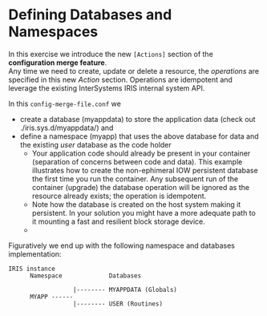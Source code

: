 # Defining Databases and Namespaces

In this exercise we introduce the new `[Actions]` section of the **configuration merge feature**.  
Any time we need to create, update or delete a resource, the *operations* are specified in this new *Action* section.
Operations are idempotent and leverage the existing InterSystems IRIS internal system API.

In this `config-merge-file.conf` we
- create a database (myappdata) to store the application data (check out ./iris.sys.d/myappdata/) and
- define a namespace (myapp) that uses the above database for data and the existing *user* database as the code holder
  - Your application code should already be present in your container (separation of concerns between code and data). This example illustrates how to create the non-ephimeral IOW persistent database the first time you run the container. Any subsequent run of the container (upgrade) the database operation will be ignored as the resource already exists; the operation is idempotent.
  - Note how the database is created on the host system making it persistent. In your solution you might have a more adequate path to it mounting a fast and resilient block storage device.
  - 

Figuratively we end up with the following namespace and databases implementation:

```
IRIS instance
      Namespace             Databases  

                  |-------- MYAPPDATA (Globals)  
      MYAPP ------  
                  |-------- USER (Routines)  
```



